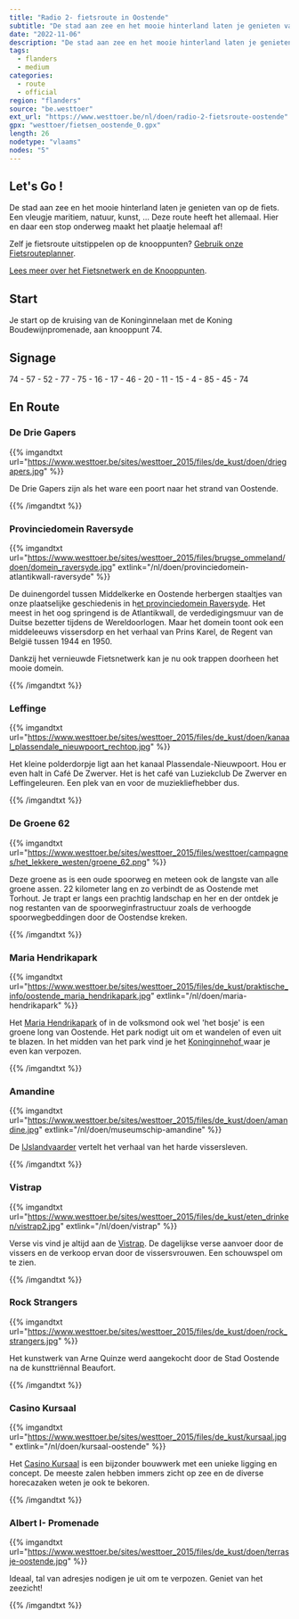 ```yaml
---
title: "Radio 2- fietsroute in Oostende"
subtitle: "De stad aan zee en het mooie hinterland laten je genieten van op de fiets"
date: "2022-11-06"
description: "De stad aan zee en het mooie hinterland laten je genieten van op de fiets" 
tags:
  - flanders
  - medium
categories: 
  - route
  - official
region: "flanders"
source: "be.westtoer"
ext_url: "https://www.westtoer.be/nl/doen/radio-2-fietsroute-oostende"
gpx: "westtoer/fietsen_oostende_0.gpx"
length: 26
nodetype: "vlaams"
nodes: "5"
---
```


## Let's Go !

De stad aan zee en het mooie hinterland laten je genieten van op de fiets. Een vleugje maritiem, natuur, kunst, ... Deze route heeft het allemaal. Hier en daar een stop onderweg maakt het plaatje helemaal af!

Zelf je fietsroute uitstippelen op de knooppunten? [Gebruik onze Fietsrouteplanner](http://www.westtoer.be/nl/fietsrouteplanner).

[Lees meer over het Fietsnetwerk en de Knooppunten](http://www.westtoer.be/nl/inspiratie/fietsnetwerk).

## Start 

Je start op de kruising van de Koninginnelaan met de Koning Boudewijnpromenade, aan knooppunt 74.

## Signage

74 - 57 - 52 - 77 - 75 - 16 - 17 - 46 - 20 - 11 - 15 - 4 - 85 - 45 - 74

## En Route

### De Drie Gapers

{{% imgandtxt url="https://www.westtoer.be/sites/westtoer_2015/files/de_kust/doen/driegapers.jpg" %}}

De Drie Gapers zijn als het ware een poort naar het strand van Oostende.

{{% /imgandtxt %}}

### Provinciedomein Raversyde

{{% imgandtxt url="https://www.westtoer.be/sites/westtoer_2015/files/brugse_ommeland/doen/domein_raversyde.jpg" extlink="/nl/doen/provinciedomein-atlantikwall-raversyde" %}}

De duinengordel tussen Middelkerke en Oostende herbergen staaltjes van onze plaatselijke geschiedenis in h[et provinciedomein Raversyde](https://www.westtoer.be/nl/doen/provinciedomein-atlantikwall-raversyde). Het meest in het oog springend is de Atlantikwall, de verdedigingsmuur van de Duitse bezetter tijdens de Wereldoorlogen. Maar het domein toont ook een middeleeuws vissersdorp en het verhaal van Prins Karel, de Regent van België tussen 1944 en 1950.

Dankzij het vernieuwde Fietsnetwerk kan je nu ook trappen doorheen het mooie domein.

{{% /imgandtxt %}}

### Leffinge

{{% imgandtxt url="https://www.westtoer.be/sites/westtoer_2015/files/de_kust/doen/kanaal_plassendale_nieuwpoort_rechtop.jpg" %}}

Het kleine polderdorpje ligt aan het kanaal Plassendale-Nieuwpoort. Hou er even halt in Café De Zwerver. Het is het café van Luziekclub De Zwerver en Leffingeleuren. Een plek van en voor de muziekliefhebber dus.

{{% /imgandtxt %}}

### De Groene 62

{{% imgandtxt url="https://www.westtoer.be/sites/westtoer_2015/files/westtoer/campagnes/het_lekkere_westen/groene_62.png" %}}

Deze groene as is een oude spoorweg en meteen ook de langste van alle groene assen. 22 kilometer lang en zo verbindt de as Oostende met Torhout. Je trapt er langs een prachtig landschap en her en der ontdek je nog restanten van de spoorweginfrastructuur zoals de verhoogde spoorwegbeddingen door de Oostendse kreken.

{{% /imgandtxt %}}

### Maria Hendrikapark

{{% imgandtxt url="https://www.westtoer.be/sites/westtoer_2015/files/de_kust/praktische_info/oostende_maria_hendrikapark.jpg" extlink="/nl/doen/maria-hendrikapark" %}}

Het [Maria Hendrikapark](https://www.westtoer.be/nl/doen/maria-hendrikapark) of in de volksmond ook wel 'het bosje' is een groene long van Oostende. Het park nodigt uit om et wandelen of even uit te blazen. In het midden van het park vind je het [Koninginnehof ](https://www.westtoer.be/nl/eten-drinken/het-koninginnehof)waar je even kan verpozen.

{{% /imgandtxt %}}

### Amandine

{{% imgandtxt url="https://www.westtoer.be/sites/westtoer_2015/files/de_kust/doen/amandine.jpg" extlink="/nl/doen/museumschip-amandine" %}}

De [IJslandvaarder](https://www.westtoer.be/nl/doen/museumschip-amandine) vertelt het verhaal van het harde vissersleven.

{{% /imgandtxt %}}

### Vistrap

{{% imgandtxt url="https://www.westtoer.be/sites/westtoer_2015/files/de_kust/eten_drinken/vistrap2.jpg" extlink="/nl/doen/vistrap" %}}

Verse vis vind je altijd aan de [Vistrap](https://www.westtoer.be/nl/doen/vistrap). De dagelijkse verse aanvoer door de vissers en de verkoop ervan door de vissersvrouwen. Een schouwspel om te zien.

{{% /imgandtxt %}}

### Rock Strangers

{{% imgandtxt url="https://www.westtoer.be/sites/westtoer_2015/files/de_kust/doen/rock_strangers.jpg" %}}

Het kunstwerk van Arne Quinze werd aangekocht door de Stad Oostende na de kunsttriënnal Beaufort.

{{% /imgandtxt %}}

### Casino Kursaal

{{% imgandtxt url="https://www.westtoer.be/sites/westtoer_2015/files/de_kust/kursaal.jpg" extlink="/nl/doen/kursaal-oostende" %}}

Het [Casino Kursaal](https://www.westtoer.be/nl/doen/kursaal-oostende) is een bijzonder bouwwerk met een unieke ligging en concept. De meeste zalen hebben immers zicht op zee en de diverse horecazaken weten je ook te bekoren.

{{% /imgandtxt %}}

### Albert I- Promenade

{{% imgandtxt url="https://www.westtoer.be/sites/westtoer_2015/files/de_kust/doen/terrasje-oostende.jpg" %}}

Ideaal, tal van adresjes nodigen je uit om te verpozen. Geniet van het zeezicht!

{{% /imgandtxt %}}
